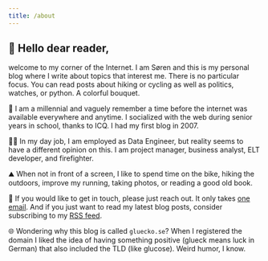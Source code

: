 ```yaml
---
title: /about
---
```


## 👋 Hello dear reader,

welcome to my corner of the Internet. I am Søren and this is my personal blog where I write about topics that interest me. There is no particular focus. You can read posts about hiking or cycling as well as politics, watches, or python. A colorful bouquet.

🌻 I am a millennial and vaguely remember a time before the internet was available everywhere and anytime. I socialized with the web during senior years in school, thanks to ICQ. I had my first blog in 2007.

🧑‍💻 In my day job, I am employed as Data Engineer, but reality seems to have a different opinion on this. I am project manager, business analyst, ELT developer, and firefighter. 

⛰️ When not in front of a screen, I like to spend time on the bike, hiking the outdoors, improve my running, taking photos, or reading a good old book. 

💌 If you would like to get in touch, please just reach out. It only takes [one email](/contact). And if you just want to read my latest blog posts, consider subscribing to my [RSS feed](/index.xml). 

🌐 Wondering why this blog is called `gluecko.se`? When I registered the domain I liked the idea of having something positive (glueck means luck in German) that also included the TLD (like glucose). Weird humor, I know. 
